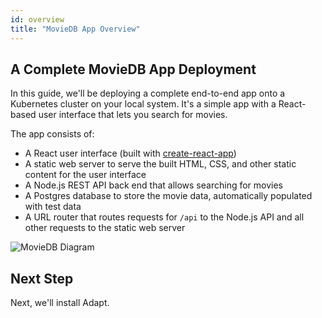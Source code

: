 ```yaml
---
id: overview
title: "MovieDB App Overview"
---
```


<!-- DOCTOC SKIP -->

## A Complete MovieDB App Deployment

In this guide, we'll be deploying a complete end-to-end app onto a Kubernetes cluster on your local system.
It's a simple app with a React-based user interface that lets you search for movies.

The app consists of:
* A React user interface (built with [create-react-app](https://facebook.github.io/create-react-app/docs/getting-started))
* A static web server to serve the built HTML, CSS, and other static content for the user interface
* A Node.js REST API back end that allows searching for movies
* A Postgres database to store the movie data, automatically populated with test data
* A URL router that routes requests for `/api` to the Node.js API and all other requests to the static web server

![MovieDB Diagram](assets/getting_started/overview.png)

## Next Step

Next, we'll install Adapt.

